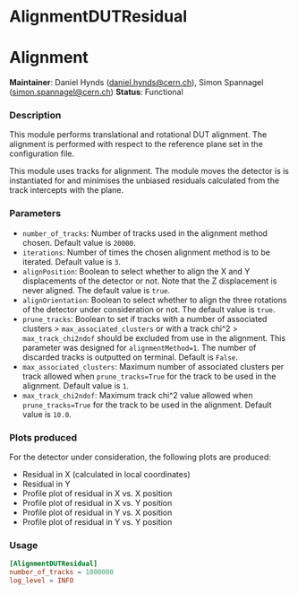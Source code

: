 # AlignmentDUTResidual
# Alignment
**Maintainer**: Daniel Hynds (<daniel.hynds@cern.ch>), Simon Spannagel (<simon.spannagel@cern.ch>)
**Status**: Functional

### Description
This module performs translational and rotational DUT alignment. The alignment is performed with respect to the reference plane set in the configuration file.

This module uses tracks for alignment. The module moves the detector is is instantiated for and minimises the unbiased residuals calculated from the track intercepts with the plane.

### Parameters
* `number_of_tracks`: Number of tracks used in the alignment method chosen. Default value is `20000`.
* `iterations`: Number of times the chosen alignment method is to be iterated. Default value is `3`.
* `alignPosition`: Boolean to select whether to align the X and Y displacements of the detector or not. Note that the Z displacement is never aligned. The default value is `true`.
* `alignOrientation`: Boolean to select whether to align the three rotations of the detector under consideration or not. The default value is `true`.
* `prune_tracks`: Boolean to set if tracks with a number of associated clusters > `max_associated_clusters` or with a track chi^2 > `max_track_chi2ndof` should be excluded from use in the alignment. This parameter was designed for `alignmentMethod=1`. The number of discarded tracks is outputted on terminal. Default is `False`.
* `max_associated_clusters`: Maximum number of associated clusters per track allowed when `prune_tracks=True` for the track to be used in the alignment. Default value is `1`.
* `max_track_chi2ndof`: Maximum track chi^2 value allowed when `prune_tracks=True` for the track to be used in the alignment. Default value is `10.0`.

### Plots produced
For the detector under consideration, the following plots are produced:

* Residual in X (calculated in local coordinates)
* Residual in Y
* Profile plot of residual in X vs. X position
* Profile plot of residual in X vs. Y position
* Profile plot of residual in Y vs. X position
* Profile plot of residual in Y vs. Y position


### Usage
```toml
[AlignmentDUTResidual]
number_of_tracks = 1000000
log_level = INFO
```

